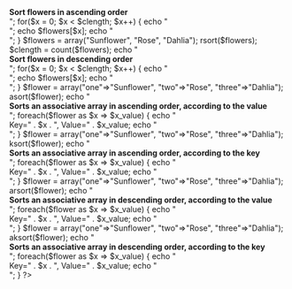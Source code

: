 <html>

<body>



<?php

$flowers = array("Sunflower", "Rose", "Dahlia");

sort($flowers);

$clength = count($flowers);

echo "<br><b> Sort flowers in ascending order </b><br>";

for($x = 0; $x < $clength; $x++)

{

  echo "<br>";

  echo $flowers[$x];

  echo "<br>";

}





$flowers = array("Sunflower", "Rose", "Dahlia");

rsort($flowers);

$clength = count($flowers);

echo "<br><b> Sort flowers in descending order </b><br>";

for($x = 0; $x < $clength; $x++) 

{

  echo "<br>";

  echo $flowers[$x];

  echo "<br>";  

}





$flower = array("one"=>"Sunflower", "two"=>"Rose", "three"=>"Dahlia");

asort($flower);

echo "<br><b> Sorts an associative array in ascending order, according to the value </b><br>";

foreach($flower as $x => $x_value) {

  echo "<br>Key=" . $x . ", Value=" . $x_value;

  echo "<br>";

}





$flower = array("one"=>"Sunflower", "two"=>"Rose", "three"=>"Dahlia");

ksort($flower);

echo "<br><b> Sorts an associative array in ascending order, according to the key </b><br>";

foreach($flower as $x => $x_value) {

  echo "<br>Key=" . $x . ", Value=" . $x_value;

  echo "<br>";

}



$flower = array("one"=>"Sunflower", "two"=>"Rose", "three"=>"Dahlia");

arsort($flower);

echo "<br><b> Sorts an associative array in descending order, according to the value </b><br>";

foreach($flower as $x => $x_value) {

  echo "<br>Key=" . $x . ", Value=" . $x_value;

  echo "<br>";

}





$flower = array("one"=>"Sunflower", "two"=>"Rose", "three"=>"Dahlia");

aksort($flower);

echo "<br><b> Sorts an associative array in descending order, according to the key </b><br>";

foreach($flower as $x => $x_value) {

  echo "<br>Key=" . $x . ", Value=" . $x_value;

  echo "<br>";

}

?>



</body>

</html>
